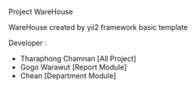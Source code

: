 Project WareHouse

WareHouse created by yii2 framework basic template 

Developer :
- Tharaphong Chamnan [All Project]
- Gogo Warawut [Report Module]
- Chean [Department Module]
